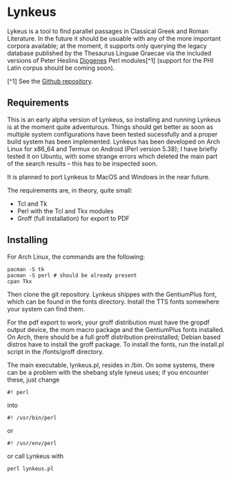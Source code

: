 Lynkeus
=======

Lykeus is a tool to find parallel passages in Classical Greek and
Roman Literature. In the future it should be usuable with any of the
more important corpora available; at the moment, it supports only
querying the legacy database published by the Thesaurus Linguae
Graecae via the included versions of Peter Heslins
[Diogenes](https://d.iogen.es/d) Perl modules[^1] (support for the PHI
Latin corpus should be coming soon).

[^1] See the [Github repository](https://github.com/pjheslin/diogenes).

Requirements
------------
This is an early alpha version of Lynkeus, so installing and running
Lynkeus is at the moment quite adventurous. Things should get better
as soon as multiple system configurations have been tested sucessfully
and a proper build system has been implemented. Lynkeus has been
developed on Arch Linux for x86_64 and Termux on Android (Perl version
5.38); I have briefly tested it on Ubuntu, with some strange errors
which deleted the main part of the search results – this has to be
inspected soon.

It is planned to port Lynkeus to MacOS and Windows in the near
future.

The requirements are, in theory, quite small:

* Tcl and Tk 
* Perl with the Tcl and Tkx modules
* Groff (full installation) for export to PDF

Installing
--------

For Arch Linux, the commands are the following:

	pacman -S tk
	pacman -S perl # should be already present
	cpan Tkx

Then clone the git repository. Lynkeus shippes with the GentiumPlus
font, which can be found in the fonts directory. Install the TTS fonts
somewhere your system can find them.

For the pdf export to work, your groff distribution must have the
gropdf output device, the mom macro package and the GentiumPlus fonts
installed. On Arch, there should be a full groff distribution
preinstalled; Debian based distros have to install the groff package.
To install the fonts, run the install.pl script in the /fonts/groff
directory.

The main executable, lynkeus.pl, resides in /bin. On some systems,
there can be a problem with the shebang style lyneus uses; if you
encounter these, just change

	#! perl

into 

	#! /usr/bin/perl

or

	#! /usr/env/perl

or call Lynkeus with

	perl lynkeus.pl

